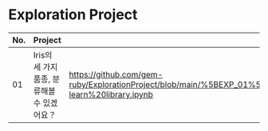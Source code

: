 # Exploration Project


|No.|Project|link|
|---|-------|----|
|01|Iris의 세 가지 품종, 분류해볼 수 있겠어요？|https://github.com/gem-ruby/ExplorationProject/blob/main/%5BEXP_01%5D_Classification%20of%203%20datasets%20using%20scikit-learn%20library.ipynb|
